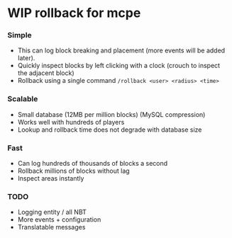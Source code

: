 # WIP rollback for mcpe
### Simple
 - This can log block breaking and placement (more events will be added later).
 - Quickly inspect blocks by left clicking with a clock (crouch to inspect the adjacent block)
 - Rollback using a single command `/rollback <user> <radius> <time>`

### Scalable
 - Small database (12MB per million blocks) (MySQL compression)
 - Works well with hundreds of players
 - Lookup and rollback time does not degrade with database size

### Fast
 - Can log hundreds of thousands of blocks a second
 - Rollback millions of blocks without lag
 - Inspect areas instantly
 
### TODO
  - Logging entity / all NBT
 - More events + configuration
 - Translatable messages

